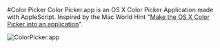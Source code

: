 #Color Picker
Color Picker.app is an OS X Color Picker Application made with AppleScript. Inspired by the Mac World Hint "[Make the OS X Color Picker into an application](http://hints.macworld.com/article.php?story=20060408050920158)".

![ColorPicker.app](https://github.com/ajcates/Color-Picker.app/blob/master/Contents/Resources/droplet.icns?raw=true)